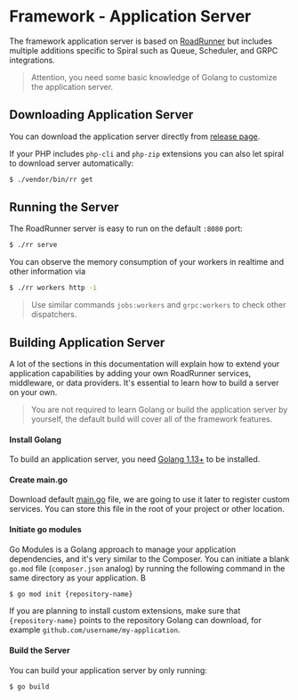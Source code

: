 # Framework - Application Server

The framework application server is based on [RoadRunner](https://roadrunner.dev) but includes multiple additions
specific to Spiral such as Queue, Scheduler, and GRPC integrations.

> Attention, you need some basic knowledge of Golang to customize the application server.

## Downloading Application Server

You can download the application server directly from [release page](https://github.com/spiral/framework/releases).

If your PHP includes `php-cli` and `php-zip` extensions you can also let spiral to download server automatically:

```bash
$ ./vendor/bin/rr get
```

## Running the Server

The RoadRunner server is easy to run on the default `:8080` port:

```bash
$ ./rr serve
```

You can observe the memory consumption of your workers in realtime and other information via

```bash
$ ./rr workers http -i
```

> Use similar commands `jobs:workers` and `grpc:workers` to check other dispatchers.

## Building Application Server

A lot of the sections in this documentation will explain how to extend your application capabilities by adding your own
RoadRunner services, middleware, or data providers. It's essential to learn how to build a server on your own.

> You are not required to learn Golang or build the application server by yourself, the default build will cover all of
> the framework features.

#### Install Golang

To build an application server, you need [Golang 1.13+](https://golang.org/dl/) to be installed.

#### Create main.go

Download default [main.go](https://github.com/spiral/framework/blob/master/main.go) file, we are going to use it later
to register custom services. You can store this file in the root of your project or other location.

#### Initiate go modules

Go Modules is a Golang approach to manage your application dependencies, and it's very similar to the Composer. You can
initiate a blank
`go.mod` file (`composer.json` analog) by running the following command in the same directory as your application.
B

```bash
$ go mod init {repository-name}
``` 

If you are planning to install custom extensions, make sure that `{repository-name}` points to the repository Golang can
download, for example
`github.com/username/my-application`.

#### Build the Server

You can build your application server by only running:

```bash
$ go build
```
